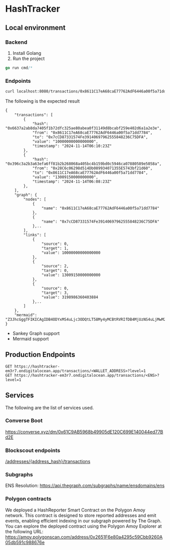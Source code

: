 # HashTracker


## Local environment

### Backend
1. Install Golang
2. Run the project

```go
go run cmd/* 
```

### Endpoints

```bash
curl localhost:8080/transactions/0x8611C17eA68caE77762AdF6446a00f5a71dd7784?level=1
```
The following is the expected result

```
{
	"transactions": [
		{
			"hash": "0x6637a2ab8da7405f1b72dfc325ae80abea0f31149d8bcabf259e402d6a1a2e3e",
			"from": "0x8611C17eA68caE77762AdF6446a00f5a71dd7784",
			"to": "0x7cCD87331574Fe39140697962555848236C75DFA",
			"value": "10000000000000000",
			"timestamp": "2024-11-14T06:10:23Z"
		},
		{
			"hash": "0x396c3a2b3a63efa6ff81b2b268068a405bc4b159bd0c5946ca07880589e5058a",
			"from": "0x28C6c06298d514Db089934071355E5743bf21d60",
			"to": "0x8611C17eA68caE77762AdF6446a00f5a71dd7784",
			"value": "13009150000000000",
			"timestamp": "2024-11-14T06:08:23Z"
		},
	],
	"graph": {
		"nodes": [
			{
				"name": "0x8611C17eA68caE77762AdF6446a00f5a71dd7784"
			},
			{
				"name": "0x7cCD87331574Fe39140697962555848236C75DFA"
			},..
		],
		"links": [
			{
				"source": 0,
				"target": 1,
				"value": 10000000000000000
			},
			{
				"source": 2,
				"target": 0,
				"value": 13009150000000000
			},
			{
				"source": 0,
				"target": 3,
				"value": 3198986360403884
			},..
		]
	},
	"mermaid": "Z3JhcGggTFIKICAgIDB4ODYxMS4uLjc3ODQtLT58My4yMCBtRVRIfDB4MjUzNS4uLjMwM2IKICAgIDB4ODYxMS4uLjc3ODQtLT58MjAuMDAgbUVUSHwweDAwMDAuLi5iRTU5CiAgICAweERGZDUuLi45NjNkLS0+fDIuMzggbUVUSHwweDg2MTEuLi43Nzg0CiAgICAweDg2MTEuLi43Nzg0LS0+fDEwLjAwIG1FVEh8MHg3Y0NELi4uNURGQQogICAgMHgyOEM2Li4uMWQ2MC0tPnw0Mi43MyBtRVRIfDB4ODYxMS4uLjc3ODQ="
}
```

- Sankey Graph support
- Mermaid support


## Production Endpoints

```
GET https://hashtracker-em3r7.ondigitalocean.app/transactions/<WALLET_ADDRESS>?level=1 
GET https://hashtracker-em3r7.ondigitalocean.app/transactions/<ENS>?level=1 
```

## Services
The following are the list of services used.

### Converse Boot
https://converse.xyz/dm/0x61C9AB5968b49905dE120C699E140044ed77Bd2E

### Blockscout endpoints
[/addresses/{address_hash}/transactions](https://eth.blockscout.com/api-docs)

### Subgraphs
ENS Resolution: https://api.thegraph.com/subgraphs/name/ensdomains/ens

### Polygon contracts
We deployed a HashReporter Smart Contract on the Polygon Amoy network. This contract is designed to store reported addresses and emit events, enabling efficient indexing in our subgraph powered by The Graph.
You can explore the deployed contract using the Polygon Amoy Explorer at the following URL:
https://amoy.polygonscan.com/address/0x2651F6e80a4295c59Cbb9260A05db591c988676e


